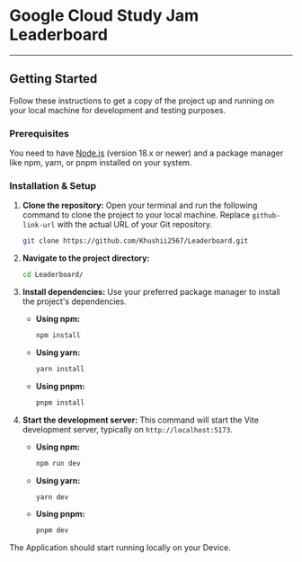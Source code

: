 # Google Cloud Study Jam Leaderboard

---

## Getting Started

Follow these instructions to get a copy of the project up and running on your local machine for development and testing purposes.

### Prerequisites

You need to have [Node.js](https://nodejs.org/) (version 18.x or newer) and a package manager like npm, yarn, or pnpm installed on your system.

### Installation & Setup

1.  **Clone the repository:**
    Open your terminal and run the following command to clone the project to your local machine. Replace `github-link-url` with the actual URL of your Git repository.
    ```bash
    git clone https://github.com/Khushii2567/Leaderboard.git
    ```

2.  **Navigate to the project directory:**
    ```bash
    cd Leaderboard/
    ```

3.  **Install dependencies:**
    Use your preferred package manager to install the project's dependencies.

    * **Using npm:**
        ```bash
        npm install
        ```
    * **Using yarn:**
        ```bash
        yarn install
        ```
    * **Using pnpm:**
        ```bash
        pnpm install
        ```

4.  **Start the development server:**
    This command will start the Vite development server, typically on `http://localhost:5173`.
    * **Using npm:**
        ```bash
        npm run dev
        ```
    * **Using yarn:**
        ```bash
        yarn dev
        ```
    * **Using pnpm:**
        ```bash
        pnpm dev
        ```

The Application should start running locally on your Device.
